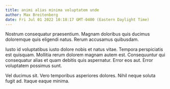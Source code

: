 ```yaml
---
title: animi alias minima voluptatem unde
author: Max Breitenberg
date: Fri Jul 01 2022 10:18:17 GMT-0400 (Eastern Daylight Time)
---
```

Nostrum consequatur praesentium. Magnam doloribus quis ducimus doloremque quis eligendi natus. Rerum accusamus quibusdam.

 Iusto id voluptatibus iusto dolore nobis et natus vitae. Tempora perspiciatis est quisquam. Mollitia rerum dolorem magnam autem est. Consequuntur qui consequatur alias et quam debitis quis aspernatur. Error eos aut. Error voluptatem possimus sunt.

 Vel ducimus sit. Vero temporibus asperiores dolores. Nihil neque soluta fugit ad. Itaque eaque minima.